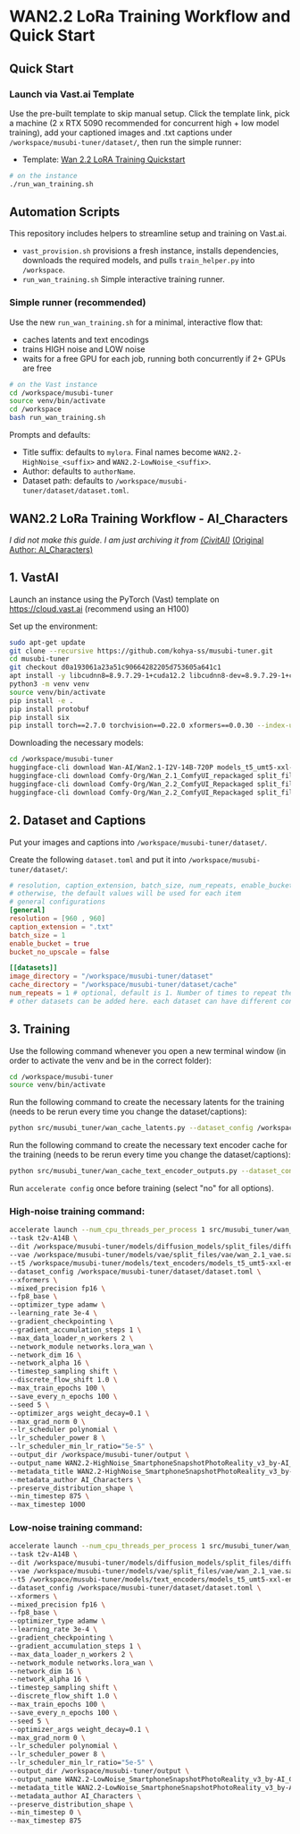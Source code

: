 # WAN2.2 LoRa Training Workflow and Quick Start

## Quick Start

### Launch via Vast.ai Template

Use the pre-built template to skip manual setup. Click the template link, pick a machine (2 x RTX 5090 recommended for concurrent high + low model training), add your captioned images and .txt captions under `/workspace/musubi-tuner/dataset/`, then run the simple runner:

- Template: [Wan 2.2 LoRA Training Quickstart](https://cloud.vast.ai/?ref_id=208628&creator_id=208628&name=Wan%202.2%20LoRA%20Training%20Quickstart)

```bash
# on the instance
./run_wan_training.sh
```

## Automation Scripts

This repository includes helpers to streamline setup and training on Vast.ai.

- `vast_provision.sh` provisions a fresh instance, installs dependencies, downloads the required models, and pulls `train_helper.py` into `/workspace`.
- `run_wan_training.sh` Simple interactive training runner.

### Simple runner (recommended)

Use the new `run_wan_training.sh` for a minimal, interactive flow that:
- caches latents and text encodings
- trains HIGH noise and LOW noise
- waits for a free GPU for each job, running both concurrently if 2+ GPUs are free

```bash
# on the Vast instance
cd /workspace/musubi-tuner
source venv/bin/activate
cd /workspace
bash run_wan_training.sh
```

Prompts and defaults:
- Title suffix: defaults to `mylora`. Final names become `WAN2.2-HighNoise_<suffix>` and `WAN2.2-LowNoise_<suffix>`.
- Author: defaults to `authorName`.
- Dataset path: defaults to `/workspace/musubi-tuner/dataset/dataset.toml`.

## WAN2.2 LoRa Training Workflow - AI_Characters
*I did not make this guide. I am just archiving it from [(CivitAI)](https://civitai.com/articles/17740)* [(Original Author: AI_Characters)](https://civitai.com/user/AI_Characters)

## 1. VastAI

Launch an instance using the PyTorch (Vast) template on https://cloud.vast.ai (recommend using an H100)

Set up the environment:
```bash
sudo apt-get update
git clone --recursive https://github.com/kohya-ss/musubi-tuner.git
cd musubi-tuner
git checkout d0a193061a23a51c90664282205d753605a641c1
apt install -y libcudnn8=8.9.7.29-1+cuda12.2 libcudnn8-dev=8.9.7.29-1+cuda12.2 --allow-change-held-packages
python3 -m venv venv
source venv/bin/activate
pip install -e .
pip install protobuf
pip install six
pip install torch==2.7.0 torchvision==0.22.0 xformers==0.0.30 --index-url https://download.pytorch.org/whl/cu128
```

Downloading the necessary models:

```bash
cd /workspace/musubi-tuner
huggingface-cli download Wan-AI/Wan2.1-I2V-14B-720P models_t5_umt5-xxl-enc-bf16.pth --local-dir models/text_encoders
huggingface-cli download Comfy-Org/Wan_2.1_ComfyUI_repackaged split_files/vae/wan_2.1_vae.safetensors --local-dir models/vae
huggingface-cli download Comfy-Org/Wan_2.2_ComfyUI_Repackaged split_files/diffusion_models/wan2.2_t2v_high_noise_14B_fp16.safetensors --local-dir models/diffusion_models
huggingface-cli download Comfy-Org/Wan_2.2_ComfyUI_Repackaged split_files/diffusion_models/wan2.2_t2v_low_noise_14B_fp16.safetensors --local-dir models/diffusion_models
```

## 2. Dataset and Captions

Put your images and captions into `/workspace/musubi-tuner/dataset/`.

Create the following `dataset.toml` and put it into `/workspace/musubi-tuner/dataset/`:

```toml
# resolution, caption_extension, batch_size, num_repeats, enable_bucket, bucket_no_upscale should be set in either general or datasets
# otherwise, the default values will be used for each item
# general configurations
[general]
resolution = [960 , 960]
caption_extension = ".txt"
batch_size = 1
enable_bucket = true
bucket_no_upscale = false

[[datasets]]
image_directory = "/workspace/musubi-tuner/dataset"
cache_directory = "/workspace/musubi-tuner/dataset/cache"
num_repeats = 1 # optional, default is 1. Number of times to repeat the dataset. Useful to balance the multiple datasets with different sizes.
# other datasets can be added here. each dataset can have different configurations
```

## 3. Training

Use the following command whenever you open a new terminal window (in order to activate the venv and be in the correct folder):

```bash
cd /workspace/musubi-tuner
source venv/bin/activate
```

Run the following command to create the necessary latents for the training (needs to be rerun every time you change the dataset/captions):

```bash
python src/musubi_tuner/wan_cache_latents.py --dataset_config /workspace/musubi-tuner/dataset/dataset.toml --vae /workspace/musubi-tuner/models/vae/split_files/vae/wan_2.1_vae.safetensors
```

Run the following command to create the necessary text encoder cache for the training (needs to be rerun every time you change the dataset/captions):

```bash
python src/musubi_tuner/wan_cache_text_encoder_outputs.py --dataset_config /workspace/musubi-tuner/dataset/dataset.toml --t5 /workspace/musubi-tuner/models/text_encoders/models_t5_umt5-xxl-enc-bf16.pth
```

Run `accelerate config` once before training (select "no" for all options).

### High-noise training command:

```bash
accelerate launch --num_cpu_threads_per_process 1 src/musubi_tuner/wan_train_network.py \
--task t2v-A14B \
--dit /workspace/musubi-tuner/models/diffusion_models/split_files/diffusion_models/wan2.2_t2v_high_noise_14B_fp16.safetensors \
--vae /workspace/musubi-tuner/models/vae/split_files/vae/wan_2.1_vae.safetensors \
--t5 /workspace/musubi-tuner/models/text_encoders/models_t5_umt5-xxl-enc-bf16.pth \
--dataset_config /workspace/musubi-tuner/dataset/dataset.toml \
--xformers \
--mixed_precision fp16 \
--fp8_base \
--optimizer_type adamw \
--learning_rate 3e-4 \
--gradient_checkpointing \
--gradient_accumulation_steps 1 \
--max_data_loader_n_workers 2 \
--network_module networks.lora_wan \
--network_dim 16 \
--network_alpha 16 \
--timestep_sampling shift \
--discrete_flow_shift 1.0 \
--max_train_epochs 100 \
--save_every_n_epochs 100 \
--seed 5 \
--optimizer_args weight_decay=0.1 \
--max_grad_norm 0 \
--lr_scheduler polynomial \
--lr_scheduler_power 8 \
--lr_scheduler_min_lr_ratio="5e-5" \
--output_dir /workspace/musubi-tuner/output \
--output_name WAN2.2-HighNoise_SmartphoneSnapshotPhotoReality_v3_by-AI_Characters \
--metadata_title WAN2.2-HighNoise_SmartphoneSnapshotPhotoReality_v3_by-AI_Characters \
--metadata_author AI_Characters \
--preserve_distribution_shape \
--min_timestep 875 \
--max_timestep 1000
```

### Low-noise training command:

```bash
accelerate launch --num_cpu_threads_per_process 1 src/musubi_tuner/wan_train_network.py \
--task t2v-A14B \
--dit /workspace/musubi-tuner/models/diffusion_models/split_files/diffusion_models/wan2.2_t2v_low_noise_14B_fp16.safetensors \
--vae /workspace/musubi-tuner/models/vae/split_files/vae/wan_2.1_vae.safetensors \
--t5 /workspace/musubi-tuner/models/text_encoders/models_t5_umt5-xxl-enc-bf16.pth \
--dataset_config /workspace/musubi-tuner/dataset/dataset.toml \
--xformers \
--mixed_precision fp16 \
--fp8_base \
--optimizer_type adamw \
--learning_rate 3e-4 \
--gradient_checkpointing \
--gradient_accumulation_steps 1 \
--max_data_loader_n_workers 2 \
--network_module networks.lora_wan \
--network_dim 16 \
--network_alpha 16 \
--timestep_sampling shift \
--discrete_flow_shift 1.0 \
--max_train_epochs 100 \
--save_every_n_epochs 100 \
--seed 5 \
--optimizer_args weight_decay=0.1 \
--max_grad_norm 0 \
--lr_scheduler polynomial \
--lr_scheduler_power 8 \
--lr_scheduler_min_lr_ratio="5e-5" \
--output_dir /workspace/musubi-tuner/output \
--output_name WAN2.2-LowNoise_SmartphoneSnapshotPhotoReality_v3_by-AI_Characters \
--metadata_title WAN2.2-LowNoise_SmartphoneSnapshotPhotoReality_v3_by-AI_Characters \
--metadata_author AI_Characters \
--preserve_distribution_shape \
--min_timestep 0 \
--max_timestep 875
```
